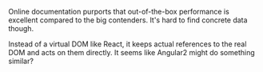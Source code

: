 
Online documentation purports that out-of-the-box performance is excellent compared to the big contenders. It's hard to find concrete data though.

Instead of a virtual DOM like React, it keeps actual references to the real DOM and acts on them directly. It seems like Angular2 might do something similar?
